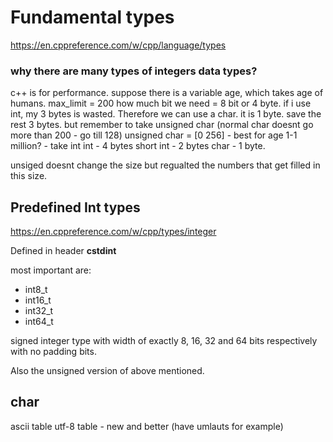# Fundamental types

https://en.cppreference.com/w/cpp/language/types

### why there are many types of integers data types?

c++ is for performance.
suppose there is a variable age, which takes age of humans.
max_limit = 200
how much bit we need = 8 bit or 4 byte.
if i use int, my 3 bytes is wasted. 
Therefore we can use a char. it is 1 byte. save the rest 3 bytes.
but remember to take unsigned char (normal char doesnt go more than 200 - go till 128)
unsigned char = [0 256] - best for age
1-1 million? - take int
int - 4 bytes
short int - 2 bytes
char - 1 byte.

unsiged doesnt change the size but regualted the numbers that get filled in this size.

## Predefined Int types

https://en.cppreference.com/w/cpp/types/integer

Defined in header **cstdint**

most important are:

* int8_t
* int16_t
* int32_t
* int64_t

signed integer type with width of exactly 8, 16, 32 and 64 bits respectively
with no padding bits.

Also the unsigned version of above mentioned.

## char

ascii table
utf-8 table - new and better (have umlauts for example)
